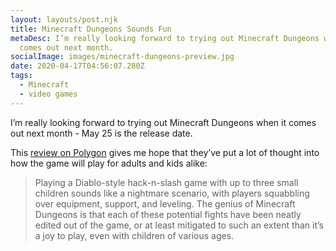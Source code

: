 ```yaml
---
layout: layouts/post.njk
title: Minecraft Dungeons Sounds Fun
metaDesc: I’m really looking forward to trying out Minecraft Dungeons when it
  comes out next month.
socialImage: images/minecraft-dungeons-preview.jpg
date: 2020-04-17T04:56:07.280Z
tags:
  - Minecraft
  - video games
---
```

I’m really looking forward to trying out Minecraft Dungeons when it comes out next month - May 25 is the release date. 

This [review on Polygon]() gives me hope that they’ve put a lot of thought into how the game will play for adults and kids alike:

> Playing a Diablo-style hack-n-slash game with up to three small children sounds like a nightmare scenario, with players squabbling over equipment, support, and leveling. The genius of Minecraft Dungeons is that each of these potential fights have been neatly edited out of the game, or at least mitigated to such an extent than it’s a joy to play, even with children of various ages.